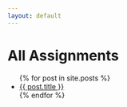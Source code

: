 ```yaml
---
layout: default
---
```


# All Assignments

<ul>
  {% for post in site.posts %}
    <li>
      <a href="assignments{{ post.url }}">{{ post.title }}</a>
    </li>
  {% endfor %}
</ul>